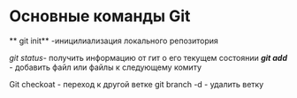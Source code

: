 
# Основные команды Git

** git init** -иницилиализация локального репозитория
 
*git status*- получить информацию от гит о его текущем состоянии
***git add*** - добавить файл или файлы к следующему комиту

Git checkoat - переход к другой ветке
git branch -d - удалить ветку